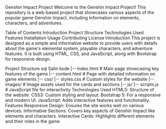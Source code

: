 Genshin Impact Project
Welcome to the Genshin Impact Project! This repository is a web-based project that showcases various aspects of the popular game Genshin Impact, including information on elements, characters, and adventures.

Table of Contents
Introduction
Project Structure
Technologies Used
Features
Installation
Usage
Contributing
License
Introduction
This project is designed as a simple and informative website to provide users with details about the game's elemental system, playable characters, and adventure features. It is built using HTML, CSS, and JavaScript, along with Bootstrap for responsive design.

Project Structure
sql
Salin kode
|-- index.html         # Main page showcasing key features of the game
|-- content.html       # Page with detailed information on game elements
|-- css/
    |-- styles.css     # Custom styles for the website
|-- images/            # Image assets used for the cards and sections
|-- js/
    |-- scripts.js     # JavaScript file for interactivity
Technologies Used
HTML5: Structure of the website.
CSS3: Custom styling and layout.
Bootstrap 5: For a responsive and modern UI.
JavaScript: Adds interactive features and functionality.
Features
Responsive Design: Ensures the site works well on various devices.
Informative Sections: Covers key aspects of Genshin Impact like elements and characters.
Interactive Cards: Highlights different elements and their roles in the game
